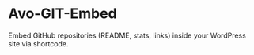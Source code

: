 # Avo-GIT-Embed
Embed GitHub repositories (README, stats, links) inside your WordPress site via shortcode.

